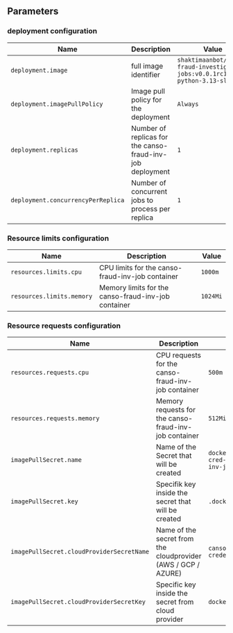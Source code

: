## Parameters

### deployment configuration

| Name                               | Description                                               | Value                                                                     |
| ---------------------------------- | --------------------------------------------------------- | ------------------------------------------------------------------------- |
| `deployment.image`                 | full image identifier                                     | `shaktimaanbot/canso-fraud-investigation-jobs:v0.0.1rc1-python-3.13-slim` |
| `deployment.imagePullPolicy`       | Image pull policy for the deployment                      | `Always`                                                                  |
| `deployment.replicas`              | Number of replicas for the canso-fraud-inv-job deployment | `1`                                                                       |
| `deployment.concurrencyPerReplica` | Number of concurrent jobs to process per replica          | `1`                                                                       |

### Resource limits configuration

| Name                      | Description                                         | Value    |
| ------------------------- | --------------------------------------------------- | -------- |
| `resources.limits.cpu`    | CPU limits for the canso-fraud-inv-job container    | `1000m`  |
| `resources.limits.memory` | Memory limits for the canso-fraud-inv-job container | `1024Mi` |

### Resource requests configuration

| Name                                      | Description                                                   | Value                                     |
| ----------------------------------------- | ------------------------------------------------------------- | ----------------------------------------- |
| `resources.requests.cpu`                  | CPU requests for the canso-fraud-inv-job container            | `500m`                                    |
| `resources.requests.memory`               | Memory requests for the canso-fraud-inv-job container         | `512Mi`                                   |
| `imagePullSecret.name`                    | Name of the Secret that will be created                       | `docker-secret-cred-canso-fraud-inv-jobs` |
| `imagePullSecret.key`                     | Specifik key inside the secret that will be created           | `.dockerconfigjson`                       |
| `imagePullSecret.cloudProviderSecretName` | Name of the secret from the cloudprovider (AWS / GCP / AZURE) | `canso-dockerhub-credentials`             |
| `imagePullSecret.cloudProviderSecretKey`  | Specific key inside the secret from cloud provider            | `dockerhub`                               |
